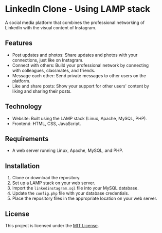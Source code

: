 # LinkedIn Clone - Using LAMP stack

A social media platform that combines the professional networking of LinkedIn with the visual content of Instagram.

## Features
- Post updates and photos: Share updates and photos with your connections, just like on Instagram.
- Connect with others: Build your professional network by connecting with colleagues, classmates, and friends.
- Message each other: Send private messages to other users on the platform.
- Like and share posts: Show your support for other users' content by liking and sharing their posts.

## Technology
- Website: Built using the LAMP stack (Linux, Apache, MySQL, PHP).
- Frontend: HTML, CSS, JavaScript.

## Requirements
- A web server running Linux, Apache, MySQL, and PHP.

## Installation
1. Clone or download the repository.
2. Set up a LAMP stack on your web server.
3. Import the `linkedinstagram.sql` file into your MySQL database.
4. Update the `config.php` file with your database credentials.
5. Place the repository files in the appropriate location on your web server.

## License
This project is licensed under the [MIT License](LICENSE).
